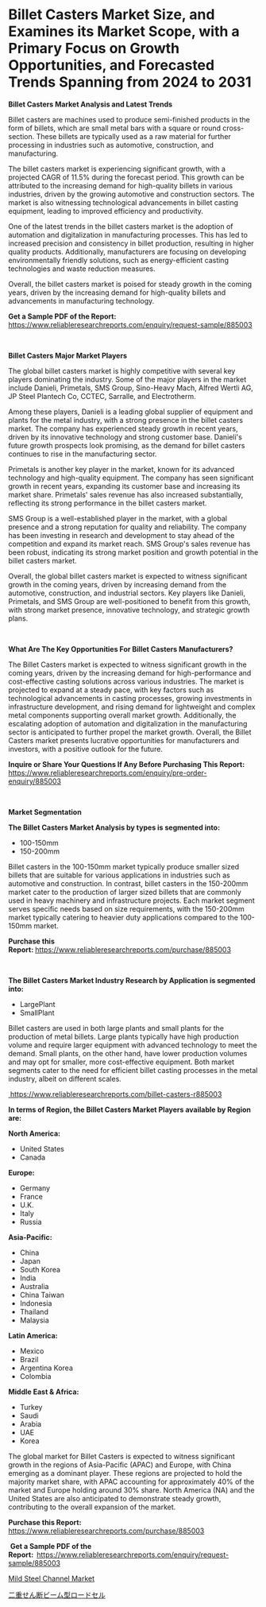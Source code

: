 <p><h1>Billet Casters Market Size, and Examines its Market Scope, with a Primary Focus on Growth Opportunities, and Forecasted Trends Spanning from 2024 to 2031</h1></p><p><strong>Billet Casters Market Analysis and Latest Trends</strong></p>
<p><p>Billet casters are machines used to produce semi-finished products in the form of billets, which are small metal bars with a square or round cross-section. These billets are typically used as a raw material for further processing in industries such as automotive, construction, and manufacturing.</p><p>The billet casters market is experiencing significant growth, with a projected CAGR of 11.5% during the forecast period. This growth can be attributed to the increasing demand for high-quality billets in various industries, driven by the growing automotive and construction sectors. The market is also witnessing technological advancements in billet casting equipment, leading to improved efficiency and productivity.</p><p>One of the latest trends in the billet casters market is the adoption of automation and digitalization in manufacturing processes. This has led to increased precision and consistency in billet production, resulting in higher quality products. Additionally, manufacturers are focusing on developing environmentally friendly solutions, such as energy-efficient casting technologies and waste reduction measures.</p><p>Overall, the billet casters market is poised for steady growth in the coming years, driven by the increasing demand for high-quality billets and advancements in manufacturing technology.</p></p>
<p><strong>Get a Sample PDF of the Report:&nbsp;</strong> <a href="https://www.reliableresearchreports.com/enquiry/request-sample/885003">https://www.reliableresearchreports.com/enquiry/request-sample/885003</a></p>
<p>&nbsp;</p>
<p><strong>Billet Casters Major Market Players</strong></p>
<p><p>The global billet casters market is highly competitive with several key players dominating the industry. Some of the major players in the market include Danieli, Primetals, SMS Group, Sino-Heavy Mach, Alfred Wertli AG, JP Steel Plantech Co, CCTEC, Sarralle, and Electrotherm.</p><p>Among these players, Danieli is a leading global supplier of equipment and plants for the metal industry, with a strong presence in the billet casters market. The company has experienced steady growth in recent years, driven by its innovative technology and strong customer base. Danieli's future growth prospects look promising, as the demand for billet casters continues to rise in the manufacturing sector.</p><p>Primetals is another key player in the market, known for its advanced technology and high-quality equipment. The company has seen significant growth in recent years, expanding its customer base and increasing its market share. Primetals' sales revenue has also increased substantially, reflecting its strong performance in the billet casters market.</p><p>SMS Group is a well-established player in the market, with a global presence and a strong reputation for quality and reliability. The company has been investing in research and development to stay ahead of the competition and expand its market reach. SMS Group's sales revenue has been robust, indicating its strong market position and growth potential in the billet casters market.</p><p>Overall, the global billet casters market is expected to witness significant growth in the coming years, driven by increasing demand from the automotive, construction, and industrial sectors. Key players like Danieli, Primetals, and SMS Group are well-positioned to benefit from this growth, with strong market presence, innovative technology, and strategic growth plans.</p></p>
<p>&nbsp;</p>
<p><strong>What Are The Key Opportunities For Billet Casters Manufacturers?</strong></p>
<p><p>The Billet Casters market is expected to witness significant growth in the coming years, driven by the increasing demand for high-performance and cost-effective casting solutions across various industries. The market is projected to expand at a steady pace, with key factors such as technological advancements in casting processes, growing investments in infrastructure development, and rising demand for lightweight and complex metal components supporting overall market growth. Additionally, the escalating adoption of automation and digitalization in the manufacturing sector is anticipated to further propel the market growth. Overall, the Billet Casters market presents lucrative opportunities for manufacturers and investors, with a positive outlook for the future.</p></p>
<p><strong>Inquire or Share Your Questions If Any Before Purchasing This Report:</strong> <a href="https://www.reliableresearchreports.com/enquiry/pre-order-enquiry/885003">https://www.reliableresearchreports.com/enquiry/pre-order-enquiry/885003</a></p>
<p>&nbsp;</p>
<p><strong>Market Segmentation</strong></p>
<p><strong>The Billet Casters Market Analysis by types is segmented into:</strong></p>
<p><ul><li>100-150mm</li><li>150-200mm</li></ul></p>
<p><p>Billet casters in the 100-150mm market typically produce smaller sized billets that are suitable for various applications in industries such as automotive and construction. In contrast, billet casters in the 150-200mm market cater to the production of larger sized billets that are commonly used in heavy machinery and infrastructure projects. Each market segment serves specific needs based on size requirements, with the 150-200mm market typically catering to heavier duty applications compared to the 100-150mm market.</p></p>
<p><strong>Purchase this Report:&nbsp;</strong><a href="https://www.reliableresearchreports.com/purchase/885003">https://www.reliableresearchreports.com/purchase/885003</a></p>
<p>&nbsp;</p>
<p><strong>The Billet Casters Market Industry Research by Application is segmented into:</strong></p>
<p><ul><li>LargePlant</li><li>SmallPlant</li></ul></p>
<p><p>Billet casters are used in both large plants and small plants for the production of metal billets. Large plants typically have high production volume and require larger equipment with advanced technology to meet the demand. Small plants, on the other hand, have lower production volumes and may opt for smaller, more cost-effective equipment. Both market segments cater to the need for efficient billet casting processes in the metal industry, albeit on different scales.</p></p>
<p><a href="https://www.reliableresearchreports.com/billet-casters-r885003">&nbsp;https://www.reliableresearchreports.com/billet-casters-r885003</a></p>
<p><strong>In terms of Region, the Billet Casters Market Players available by Region are:</strong></p>
<p>
    <p> <strong> North America: </strong>
        <ul>
            <li>United States</li>
            <li>Canada</li>
        </ul>
        </p> 
    <p> <strong> Europe: </strong>
        <ul>
            <li>Germany</li>
            <li>France</li>
            <li>U.K.</li>
            <li>Italy</li>
            <li>Russia</li>
        </ul>
        </p> 
    <p> <strong> Asia-Pacific: </strong>
        <ul>
            <li>China</li>
            <li>Japan</li>
            <li>South Korea</li>
            <li>India</li>
            <li>Australia</li>
            <li>China Taiwan</li>
            <li>Indonesia</li>
            <li>Thailand</li>
            <li>Malaysia</li>
        </ul>
        </p> 
    <p> <strong> Latin America: </strong>
        <ul>
            <li>Mexico</li>
            <li>Brazil</li>
            <li>Argentina Korea</li>
            <li>Colombia</li>
        </ul>
        </p> 
    <p> <strong> Middle East & Africa: </strong>
        <ul>
            <li>Turkey</li>
            <li>Saudi</li>
            <li>Arabia</li>
            <li>UAE</li>
            <li>Korea</li>
        </ul>
    </p>
    </p>
<p><p>The global market for Billet Casters is expected to witness significant growth in the regions of Asia-Pacific (APAC) and Europe, with China emerging as a dominant player. These regions are projected to hold the majority market share, with APAC accounting for approximately 40% of the market and Europe holding around 30% share. North America (NA) and the United States are also anticipated to demonstrate steady growth, contributing to the overall expansion of the market.</p></p>
<p><strong>Purchase this Report: </strong><a href="https://www.reliableresearchreports.com/purchase/885003">https://www.reliableresearchreports.com/purchase/885003</a></p>
<p>&nbsp;<strong>Get a Sample PDF of the Report:&nbsp;&nbsp;</strong><a href="https://www.reliableresearchreports.com/enquiry/request-sample/885003">https://www.reliableresearchreports.com/enquiry/request-sample/885003</a></p>
<p><strong></strong></p>
<p><p><a href="https://zircon-bluebell-299.notion.site/Mild-Steel-Channel-Market-Analysis-and-Market-Size-Global-Industry-Overview-Market-Segmentation-an-6c217458e7b344d18c2b13af2bbcad22">Mild Steel Channel Market</a></p><p><a href="https://medium.com/@jackparker654/%E3%83%80%E3%83%96%E3%83%AB%E3%82%B7%E3%82%A2%E3%83%93%E3%83%BC%E3%83%A0%E3%83%AD%E3%83%BC%E3%83%89%E3%82%BB%E3%83%AB%E5%B8%82%E5%A0%B4-%E6%88%90%E5%8A%9F%E3%81%99%E3%82%8B%E3%83%93%E3%82%B8%E3%83%8D%E3%82%B9%E6%88%A6%E7%95%A5%E3%81%AE%E9%8D%B52031%E5%B9%B4%E3%81%BE%E3%81%A7%E3%81%AE%E4%BA%88%E6%B8%AC-f3b27e3ff577">二重せん断ビーム型ロードセル</a></p></p>